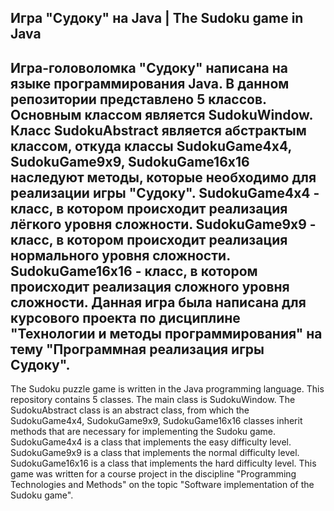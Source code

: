 Игра "Судоку" на Java | The Sudoku game in Java
-
Игра-головоломка "Судоку" написана на языке программирования Java.
В данном репозитории представлено 5 классов.
Основным классом является SudokuWindow.
Класс SudokuAbstract является абстрактым классом, откуда классы SudokuGame4x4, SudokuGame9x9, SudokuGame16x16 наследуют методы, которые необходимо для реализации игры "Судоку".
SudokuGame4x4 - класс, в котором происходит реализация лёгкого уровня сложности.
SudokuGame9x9 - класс, в котором происходит реализация нормального уровня сложности.
SudokuGame16x16 - класс, в котором происходит реализация сложного уровня сложности.
Данная игра была написана для курсового проекта по дисциплине "Технологии и методы программирования" на тему "Программная реализация игры Судоку".
-
The Sudoku puzzle game is written in the Java programming language.
This repository contains 5 classes.
The main class is SudokuWindow.
The SudokuAbstract class is an abstract class, from which the SudokuGame4x4, SudokuGame9x9, SudokuGame16x16 classes inherit methods that are necessary for implementing the Sudoku game.
SudokuGame4x4 is a class that implements the easy difficulty level.
SudokuGame9x9 is a class that implements the normal difficulty level.
SudokuGame16x16 is a class that implements the hard difficulty level.
This game was written for a course project in the discipline "Programming Technologies and Methods" on the topic "Software implementation of the Sudoku game".
